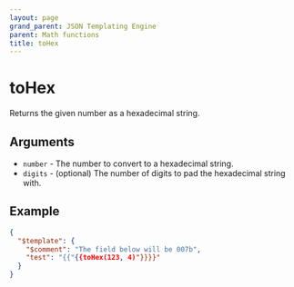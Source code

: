 ```yaml
---
layout: page
grand_parent: JSON Templating Engine
parent: Math functions
title: toHex
---
```


# toHex

Returns the given number as a hexadecimal string.
## Arguments

- `number` - The number to convert to a hexadecimal string.
- `digits` - (optional) The number of digits to pad the hexadecimal string with.

## Example

```json
{
  "$template": {
    "$comment": "The field below will be 007b",
    "test": "{{"{{toHex(123, 4)"}}}}"
  }
}
```
